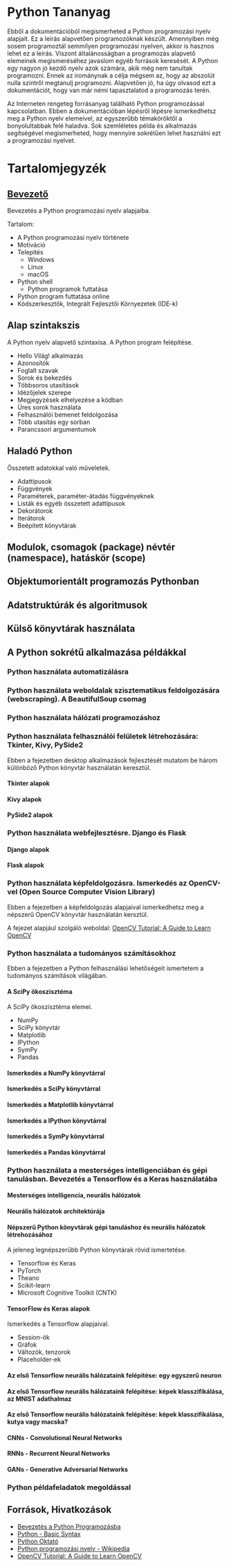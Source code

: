 # Python Tananyag

Ebből a dokumentációból megismerheted a Python programozási nyelv alapjait. Ez a leírás alapvetően programozóknak készült. Amennyiben még sosem programoztál semmilyen programozási nyelven, akkor is hasznos lehet ez a leírás. Viszont általánosságban a programozás alapvető elemeinek megismeréséhez javaslom egyéb források keresését. A Python egy nagyon jó kezdő nyelv azok számára, akik még nem tanultak programozni. Ennek az irománynak a célja mégsem az, hogy az abszolút nulla szintről megtanulj programozni. Alapvetően jó, ha úgy olvasod ezt a dokumentációt, hogy van már némi tapasztalatod a programozás terén.

Az Interneten rengeteg forrásanyag található Python programozással kapcsolatban. Ebben a dokumentációban lépésről lépésre ismerkedhetsz meg a Python nyelv elemeivel, az egyszerűbb témaköröktől a bonyolultabbak felé haladva. Sok szemléletes példa és alkalmazás segítségével megismerheted, hogy mennyire sokrétűen lehet használni ezt a programozási nyelvet.

# Tartalomjegyzék

## [Bevezető](01_introduction.md)

Bevezetés a Python programozási nyelv alapjaiba.

Tartalom:
- A Python programozási nyelv története
- Motiváció
- Telepítés
  - Windows
  - Linux
  - macOS
- Python shell
  - Python programok futtatása
- Python program futtatása online
- Kódszerkesztők, Integrált Fejlesztői Környezetek (IDE-k)

## Alap szintakszis

A Python nyelv alapvető szintaxisa. A Python program felépítése.

- Hello Világ! alkalmazás
- Azonosítók
- Foglalt szavak
- Sorok és bekezdés
- Többsoros utasítások
- Idézőjelek szerepe
- Megjegyzések elhelyezése a kódban
- Üres sorok használata
- Felhasználói bemenet feldolgozása
- Több utasítás egy sorban
- Parancssori argumentumok

## Haladó Python

Összetett adatokkal való műveletek. 

- Adattípusok
- Függvények
- Paraméterek, paraméter-átadás függvényeknek
- Listák és egyéb összetett adattípusok
- Dekorátorok
- Iterátorok
- Beépített könyvtárak

## Modulok, csomagok (package) névtér (namespace), hatáskör (scope)

## Objektumorientált programozás Pythonban

## Adatstruktúrák és algoritmusok

## Külső könyvtárak használata

## A Python sokrétű alkalmazása példákkal

### Python használata automatizálásra

### Python használata weboldalak szisztematikus feldolgozására (webscraping). A BeautifulSoup csomag

### Python használata hálózati programozáshoz

### Python használata felhasználói felületek létrehozására: Tkinter, Kivy, PySide2

Ebben a fejezetben desktop alkalmazások fejlesztését mutatom be három különböző Python könyvtár használatán keresztül.

#### Tkinter alapok

#### Kivy alapok

#### PySide2 alapok

### Python használata webfejlesztésre. Django és Flask

#### Django alapok

#### Flask alapok

### Python használata képfeldolgozásra. Ismerkedés az OpenCV-vel (Open Source Computer Vision Library)

Ebben a fejezetben a képfeldolgozás alapjaival ismerkedhetsz meg a népszerű OpenCV könyvtár használatán kersztül. 

A fejezet alapjául szolgáló weboldal: [OpenCV Tutorial: A Guide to Learn OpenCV](https://www.pyimagesearch.com/2018/07/19/opencv-tutorial-a-guide-to-learn-opencv/)

### Python használata a tudományos számításokhoz

Ebben a fejezetben a Python felhasználási lehetőségeit ismertetem a tudományos számítások világában.

#### A SciPy ökoszisztéma

A SciPy ökoszisztéma elemei.

- NumPy
- SciPy könyvtár
- Matplotlib
- IPython
- SymPy
- Pandas

#### Ismerkedés a NumPy könyvtárral

#### Ismerkedés a SciPy könyvtárral

#### Ismerkedés a Matplotlib könyvtárral

#### Ismerkedés a IPython könyvtárral

#### Ismerkedés a SymPy könyvtárral

#### Ismerkedés a Pandas könyvtárral

### Python használata a mesterséges intelligenciában és gépi tanulásban. Bevezetés a Tensorflow és a Keras használatába

#### Mesterséges intelligencia, neurális hálózatok

#### Neurális hálózatok architektúrája

#### Népszerű Python könyvtárak gépi tanuláshoz és neurális hálózatok létrehozásához

A jeleneg legnépszerűbb Python könyvtárak rövid ismertetése.

- Tensorflow és Keras
- PyTorch
- Theano
- Scikit-learn
- Microsoft Cognitive Toolkit (CNTK)


#### TensorFlow és Keras alapok

Ismerkedés a Tensorflow alapjaival.

- Session-ök
- Gráfok
- Változók, tenzorok
- Placeholder-ek

#### Az első Tensorflow neurális hálózataink felépítése: egy egyszerű neuron

#### Az első Tensorflow neurális hálózataink felépítése: képek klasszifikálása, az MNIST adathalmaz

#### Az első Tensorflow neurális hálózataink felépítése: képek klasszifikálása, kutya vagy macska?

#### CNNs - Convolutional Neural Networks

#### RNNs - Recurrent Neural Networks

#### GANs - Generative Adversarial Networks

### Python példafeladatok megoldással

## Források, Hivatkozások
- [Bevezetés a Python Programozásba](http://szerver2.lacszki.sulinet.hu/tananyag/informatika/python.pdf)
- [Python - Basic Syntax](https://www.tutorialspoint.com/python/python_basic_syntax.htm)
- [Python Oktató](http://pythontutorial.pergamen.hu/downloads/tut.pdf)
- [Python programozási nyelv - Wikipedia](https://hu.wikipedia.org/wiki/Python_(programoz%C3%A1si_nyelv))
- [OpenCV Tutorial: A Guide to Learn OpenCV](https://www.pyimagesearch.com/2018/07/19/opencv-tutorial-a-guide-to-learn-opencv/)
